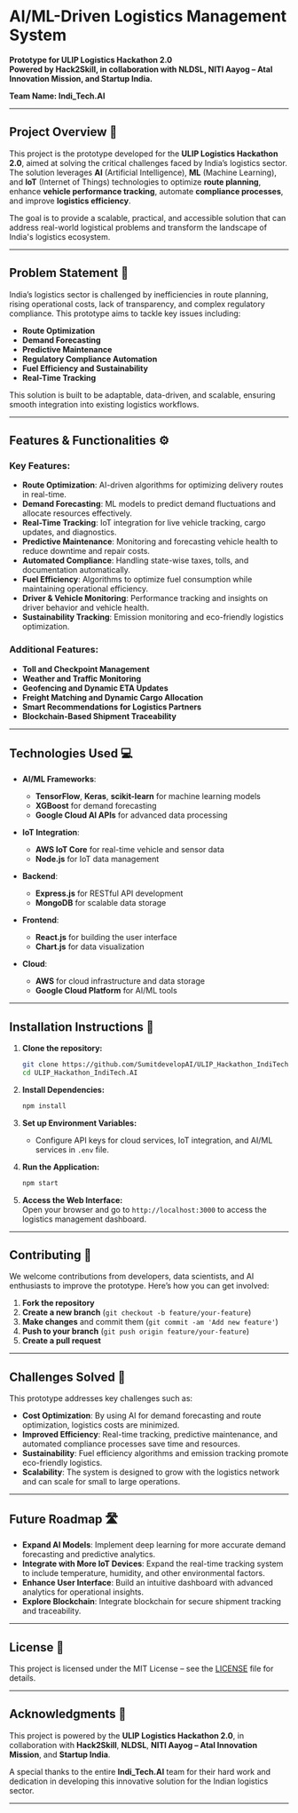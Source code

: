 # **AI/ML-Driven Logistics Management System**  
**Prototype for ULIP Logistics Hackathon 2.0**  
**Powered by Hack2Skill, in collaboration with NLDSL, NITI Aayog – Atal Innovation Mission, and Startup India.**

**Team Name: Indi_Tech.AI**  

---

## **Project Overview** 🚀

This project is the prototype developed for the **ULIP Logistics Hackathon 2.0**, aimed at solving the critical challenges faced by India’s logistics sector. The solution leverages **AI** (Artificial Intelligence), **ML** (Machine Learning), and **IoT** (Internet of Things) technologies to optimize **route planning**, enhance **vehicle performance tracking**, automate **compliance processes**, and improve **logistics efficiency**.

The goal is to provide a scalable, practical, and accessible solution that can address real-world logistical problems and transform the landscape of India's logistics ecosystem.

---

## **Problem Statement** 📝

India’s logistics sector is challenged by inefficiencies in route planning, rising operational costs, lack of transparency, and complex regulatory compliance. This prototype aims to tackle key issues including:

- **Route Optimization**  
- **Demand Forecasting**  
- **Predictive Maintenance**  
- **Regulatory Compliance Automation**  
- **Fuel Efficiency and Sustainability**  
- **Real-Time Tracking**  

This solution is built to be adaptable, data-driven, and scalable, ensuring smooth integration into existing logistics workflows.

---

## **Features & Functionalities** ⚙️  

### Key Features:
- **Route Optimization**: AI-driven algorithms for optimizing delivery routes in real-time.
- **Demand Forecasting**: ML models to predict demand fluctuations and allocate resources effectively.
- **Real-Time Tracking**: IoT integration for live vehicle tracking, cargo updates, and diagnostics.
- **Predictive Maintenance**: Monitoring and forecasting vehicle health to reduce downtime and repair costs.
- **Automated Compliance**: Handling state-wise taxes, tolls, and documentation automatically.
- **Fuel Efficiency**: Algorithms to optimize fuel consumption while maintaining operational efficiency.
- **Driver & Vehicle Monitoring**: Performance tracking and insights on driver behavior and vehicle health.
- **Sustainability Tracking**: Emission monitoring and eco-friendly logistics optimization.

### Additional Features:
- **Toll and Checkpoint Management**  
- **Weather and Traffic Monitoring**  
- **Geofencing and Dynamic ETA Updates**  
- **Freight Matching and Dynamic Cargo Allocation**  
- **Smart Recommendations for Logistics Partners**  
- **Blockchain-Based Shipment Traceability**  

---

## **Technologies Used** 💻

- **AI/ML Frameworks**:  
   - **TensorFlow**, **Keras**, **scikit-learn** for machine learning models  
   - **XGBoost** for demand forecasting  
   - **Google Cloud AI APIs** for advanced data processing  

- **IoT Integration**:  
   - **AWS IoT Core** for real-time vehicle and sensor data  
   - **Node.js** for IoT data management  

- **Backend**:  
   - **Express.js** for RESTful API development  
   - **MongoDB** for scalable data storage  

- **Frontend**:  
   - **React.js** for building the user interface  
   - **Chart.js** for data visualization  

- **Cloud**:  
   - **AWS** for cloud infrastructure and data storage  
   - **Google Cloud Platform** for AI/ML tools

---

## **Installation Instructions** 🔧

1. **Clone the repository:**
    ```bash
    git clone https://github.com/SumitdevelopAI/ULIP_Hackathon_IndiTech.AI.git
    cd ULIP_Hackathon_IndiTech.AI
    ```

2. **Install Dependencies:**
    ```bash
    npm install
    ```

3. **Set up Environment Variables:**  
   - Configure API keys for cloud services, IoT integration, and AI/ML services in `.env` file.

4. **Run the Application:**  
    ```bash
    npm start
    ```

5. **Access the Web Interface:**  
   Open your browser and go to `http://localhost:3000` to access the logistics management dashboard.

---

## **Contributing** 🤝

We welcome contributions from developers, data scientists, and AI enthusiasts to improve the prototype. Here’s how you can get involved:

1. **Fork the repository**
2. **Create a new branch** (`git checkout -b feature/your-feature`)
3. **Make changes** and commit them (`git commit -am 'Add new feature'`)
4. **Push to your branch** (`git push origin feature/your-feature`)
5. **Create a pull request**

---

## **Challenges Solved** 🧩  
This prototype addresses key challenges such as:

- **Cost Optimization**: By using AI for demand forecasting and route optimization, logistics costs are minimized.  
- **Improved Efficiency**: Real-time tracking, predictive maintenance, and automated compliance processes save time and resources.  
- **Sustainability**: Fuel efficiency algorithms and emission tracking promote eco-friendly logistics.  
- **Scalability**: The system is designed to grow with the logistics network and can scale for small to large operations.

---

## **Future Roadmap** 🛣️

- **Expand AI Models**: Implement deep learning for more accurate demand forecasting and predictive analytics.
- **Integrate with More IoT Devices**: Expand the real-time tracking system to include temperature, humidity, and other environmental factors.
- **Enhance User Interface**: Build an intuitive dashboard with advanced analytics for operational insights.
- **Explore Blockchain**: Integrate blockchain for secure shipment tracking and traceability.

---

## **License** 📄

This project is licensed under the MIT License – see the [LICENSE](LICENSE) file for details.

---

## **Acknowledgments** 🎉

This project is powered by the **ULIP Logistics Hackathon 2.0**, in collaboration with **Hack2Skill**, **NLDSL**, **NITI Aayog – Atal Innovation Mission**, and **Startup India**.  

A special thanks to the entire **Indi_Tech.AI** team for their hard work and dedication in developing this innovative solution for the Indian logistics sector.

---
